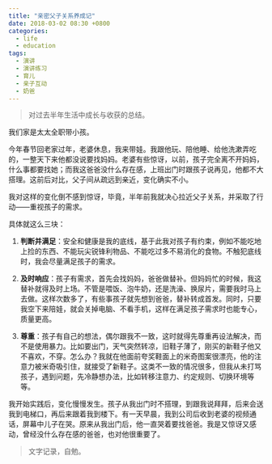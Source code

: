 ```yaml
---
title: "亲密父子关系养成记"
date: 2018-03-02 08:30 +0800
categories:
  - life
  - education
tags:
  - 演讲
  - 演讲练习
  - 育儿
  - 亲子互动
  - 奶爸
---
```


>对过去半年生活中成长与收获的总结。

我们家是太太全职带小孩。

今年春节回老家过年，老婆休息，我来带娃。我跟他玩、陪他睡、给他洗漱弄吃的，一整天下来他都没说要找妈妈。老婆有些惊讶，以前，孩子完全离不开妈妈，什么事都要找她；而我这爸爸没什么存在感，上班出门时跟孩子说再见，他都不大搭理。这前后对比，父子间从疏远到亲近，变化确实不小。

我对这样的变化倒不感到惊讶，毕竟，半年前我就决心拉近父子关系，并采取了行动——重视孩子的需求。

具体就这么三块：

1. **判断并满足**：安全和健康是我的底线，基于此我对孩子有约束，例如不能吃地上捡的东西、不能玩尖锐锋利物品、不能吃过多不易消化的食物。不触犯底线时，我会尽量满足孩子的需求。

1. **及时响应**：孩子有需求，首先会找妈妈，爸爸做替补。但妈妈忙的时候，我这替补就得及时上场。不管是喂饭、泡牛奶，还是洗澡、换尿片，需要我时马上去做。这样次数多了，有些事孩子就先想到爸爸，替补转成首发。同时，只要我空下来陪娃，就会关掉电脑、不看手机，这样在满足孩子需求时也能专心，质量更高。

1. **尊重**：孩子有自己的想法，偶尔跟我不一致，这时就得先尊重再设法解决，而不是使用暴力。比如要出门，天气突然转凉，旧鞋子薄了，刚买的新鞋子他又不喜欢，不穿。怎么办？我就在他面前夸奖鞋面上的米奇图案很漂亮，他的注意力被米奇吸引住，就接受了新鞋子。这类不一致的情况很多，但我从未打骂孩子，遇到问题，先冷静想办法，比如转移注意力、约定规则、切换环境等等。

我开始实践后，变化慢慢发生。孩子从我出门时不搭理，到跟我说拜拜，后来会送我到电梯口，再后来跟着我到楼下。有一天早晨，我到公司后收到老婆的视频通话，屏幕中儿子在哭。原来从我出门后，他一直哭着要找爸爸。我是又惊讶又感动，曾经没什么存在感的爸爸，也对他很重要了。

>文字记录，自勉。
